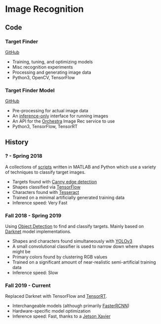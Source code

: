 
# Image Recognition

## Code

### Target Finder
[GitHub](https://github.com/uavaustin/target-finder)
* Training, tuning, and optimizing models
* Misc recognition experiments
* Processing and generating image data
* Python3, OpenCV, TensorFlow

### Target Finder Model
[GitHub](https://github.com/uavaustin/target-finder-model)
* Pre-processing for actual image data
* An [inference-only](https://blogs.nvidia.com/blog/2016/08/22/difference-deep-learning-training-inference-ai/) interface for running images 
* An API for the [Orchestra](http://docs.uavaustin.org/guides/architecture/stack/orchestra.html) Image Rec service to use
* Python3, TensorFlow, TensorRT

## History

### ? - Spring 2018

A collections of [scripts](https://github.com/uavaustin/Image-Recognition) written in MATLAB and Python which use a variety of techniques to classify target images. 

* Targets found with [Canny edge detection](https://en.wikipedia.org/wiki/Canny_edge_detector)
* Shapes classified via [TensorFlow](https://www.tensorflow.org/)
* Characters found with [Tesseract](https://pypi.org/project/pytesseract/)
* Trained on a minimal artificially generated training data
* Inference speed: Very Fast

### Fall 2018 - Spring 2019

Using [Object Detection](https://towardsdatascience.com/object-detection-simplified-e07aa3830954) to find and classify targets. Mainly based on [Darknet](https://pjreddie.com/darknet/) model implementations.

* Shapes and characters found simultaneously with [YOLOv3](https://pjreddie.com/darknet/yolo/) 
* A small convolutional classifier is used to narrow down where shapes might be
* Primary colors found by clustering RGB values
* Trained on a significant amount of near-realistic semi-artificial training data
* Inference speed: Slow

### Fall 2019 - Current
  
Replaced Darknet with TensorFlow and [TensorRT](https://developer.nvidia.com/tensorrt). 
* Interchangeable models (although primarily [FasterRCNN](https://arxiv.org/abs/1506.01497))
* Hardware-specific model optimization
* Inference speed: Fast, thanks to a [Jetson Xavier](https://developer.nvidia.com/embedded/jetson-agx-xavier-developer-kit)
